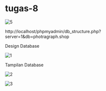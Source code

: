 # tugas-8

![5](https://user-images.githubusercontent.com/81774141/125191697-eff42680-e26d-11eb-88ad-583fd26dd5f6.PNG)

http://localhost/phpmyadmin/db_structure.php?server=1&db=photragraph.shop

Design Database

![1](https://user-images.githubusercontent.com/81774141/125191745-35185880-e26e-11eb-97e3-e97cb418da0f.PNG)

Tampilan Database

![2](https://user-images.githubusercontent.com/81774141/125191831-a821cf00-e26e-11eb-91b3-f364bd90c9b0.PNG)

![3](https://user-images.githubusercontent.com/81774141/125191837-b112a080-e26e-11eb-9489-a92806450a09.PNG)
